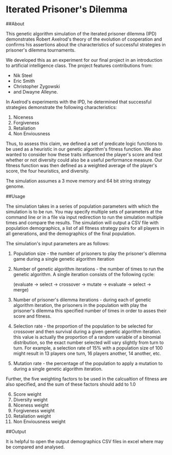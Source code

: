 # Iterated Prisoner's Dilemma

##About

This genetic algorithm simulation of the iterated prisoner dilemma (IPD) 
demonstrates Robert Axelrod's theory of the evolution of cooperation and 
confirms his assertions about the characteristics of successful strategies 
in prisoner's dilemma tournaments. 

We developed this as an experiment for our final project in an introduction to artificial 
intelligence class.  The project features contributions from:

* Nik Steel
* Eric Smith
* Christopher Zygowski 
* and Dwayne Alleyne.

In Axelrod's experiments with the IPD, he determined that successful strategies demonstrate the
following characteristics:

1. Niceness
2. Forgiveness
3. Retaliation
4. Non Enviousness

Thus, to assess this claim, we defined a set of predicate logic functions to be used as a heuristic
in our genetic algorithm's fitness function.  We also wanted to consider how these traits influenced 
the player's score and test whether or not diversity could also be a useful performance measure.
Our fitness function was then defined as a weighted average of the player's score, the four heuristics,
and diversity. 

The simulation assumes a 3 move memory and 64 bit string strategy genome.

##Usage

The simulation takes in a series of population parameters with which the simulation is to be run.
You may specify multiple sets of parameters at the command line or in a file via input redirection
to run the simulation multiple times and compare the results.  The simulation will output a CSV file
with population demographics, a list of all fitness strategy pairs for all players in all generations, 
and the demographics of the final population.

The simulation's input parameters are as follows:

1. Population size - the number of prisoners to play the prisoner's dilemma game during a single genetic algorithm iteration
2. Number of genetic algorithm iterations - the number of times to run the genetic algorithm. A single iteration consists of 
the following cycle:

   (evaluate -> select -> crossover -> mutate -> evaluate -> select -> merge)

3. Number of prisoner's dilemma iterations - during each of genetic algorithm iteration, the prisoners in the population with 
play the prisoner's dilemma this specified number of times in order to asses their score and fitness.
4. Selection rate - the proportion of the population to be selected for crossover and then survival during a given genetic algorithm iteration.
this value is actually the proportion of a random variable of a binomial distribution, so the exact number selected will vary slightly from turn 
to turn.  For example, a selection rate of 15% with a population size of 100 might result in 13 players one turn, 16 players another, 14 another, etc.
5. Mutation rate - the percentage of the population to apply a mutation to during a single genetic algorithm iteration.

Further, the five weighting factors to be used in the calcualtion of fitness are also specified, and the sum of these factors should add to 1.0

6. Score weight
7. Diversity weight
8. Niceness weight
9. Forgiveness weight
10. Retaliation weight
11. Non Enviousness weight

##Output

It is helpful to open the output demographics CSV files in excel where may be compared and analysed. 